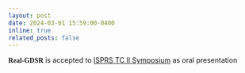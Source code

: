 ```yaml
---
layout: post
date: 2024-03-01 15:59:00-0400
inline: true
related_posts: false
---
```


<span style="font-family:'DM Mono';font-weight: bolder;">Real-GDSR</span> is accepted to [ISPRS TC II Symposium](https://www.isprs.org/tc2-symposium2024/) as oral presentation
